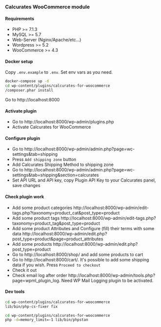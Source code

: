 ### Calcurates WooCommerce module

#### Requirements

- PHP >= 7.1.3
- MySQL >= 5.7
- Web-Server (Nginx/Apache/etc...)
- Wordpress >= 5.2
- WooCommerce >= 4.3

#### Docker setup

Copy `.env.example` to `.env`. Set env vars as you need.

```bash
docker-compose up -d
cd wp-content/plugins/calcurates-for-woocommerce
/composer.phar install
```

Go to http://localhost:8000

#### Activate plugin

- Go to http://localhost:8000/wp-admin/plugins.php
- Activate Calcurates for WooCommerce

#### Configure plugin

- Go to http://localhost:8000/wp-admin/admin.php?page=wc-settings&tab=shipping
- Press `Add shipping zone` button
- Add Calcurates Shipping Method to shipping zone
- Go to http://localhost:8000/wp-admin/admin.php?page=wc-settings&tab=shipping&section=calcurates
- Set API URL and API key, copy Plugin API Key to your Calcurates panel, save changes

#### Check plugin work

- Add some product categories http://localhost:8000/wp-admin/edit-tags.php?taxonomy=product_cat&post_type=product
- Add some product tags http://localhost:8000/wp-admin/edit-tags.php?taxonomy=product_tag&post_type=product
- Add some product Attributes and Configure (fill) their terms with some data http://localhost:8000/wp-admin/edit.php?post_type=product&page=product_attributes
- Add some products http://localhost:8000/wp-admin/edit.php?post_type=product
- Go to http://localhost:8000/shop/ and add some products to cart
- Go to http://localhost:8000/cart/. It's possible to add some shipping data if you wish. Press `Proceed to checkout`
- Check it out
- Check email log after order http://localhost:8000/wp-admin/tools.php?page=wpml_plugin_log. Need WP Mail Logging plugin to be activated.

#### Dev tools

```bash
cd wp-content/plugins/calcurates-for-woocommerce
lib/bin/php-cs-fixer fix
```

```bash
cd wp-content/plugins/calcurates-for-woocommerce
php -d=memory_limit=-1 lib/bin/phpstan
```

